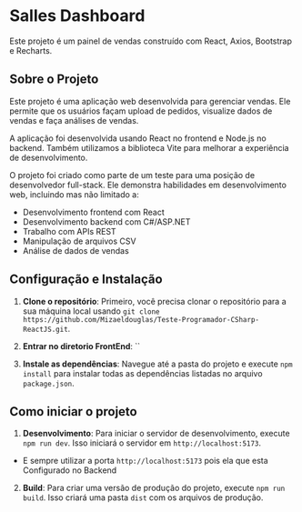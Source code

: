 # Salles Dashboard

Este projeto é um painel de vendas construído com React, Axios, Bootstrap e Recharts.

## Sobre o Projeto

Este projeto é uma aplicação web desenvolvida para gerenciar vendas. Ele permite que os usuários façam upload de pedidos, visualize dados de vendas e faça análises de vendas.

A aplicação foi desenvolvida usando React no frontend e Node.js no backend. Também utilizamos a biblioteca Vite para melhorar a experiência de desenvolvimento.

O projeto foi criado como parte de um teste para uma posição de desenvolvedor full-stack. Ele demonstra habilidades em desenvolvimento web, incluindo mas não limitado a:

- Desenvolvimento frontend com React
- Desenvolvimento backend com C#/ASP.NET
- Trabalho com APIs REST
- Manipulação de arquivos CSV
- Análise de dados de vendas

## Configuração e Instalação

1. **Clone o repositório**: Primeiro, você precisa clonar o repositório para a sua máquina local usando `git clone https://github.com/Mizaeldouglas/Teste-Programador-CSharp-ReactJS.git`.

2. **Entrar no diretorio FrontEnd**: ``

3. **Instale as dependências**: Navegue até a pasta do projeto e execute `npm install` para instalar todas as dependências listadas no arquivo `package.json`.

## Como iniciar o projeto

1. **Desenvolvimento**: Para iniciar o servidor de desenvolvimento, execute `npm run dev`. Isso iniciará o servidor em `http://localhost:5173`.

- E sempre utilizar a porta `http://localhost:5173` pois ela que esta Configurado no Backend

2. **Build**: Para criar uma versão de produção do projeto, execute `npm run build`. Isso criará uma pasta `dist` com os arquivos de produção.
